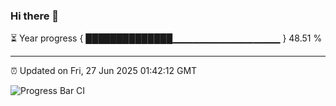 ### Hi there 👋

⏳ Year progress { ██████████████▁▁▁▁▁▁▁▁▁▁▁▁▁▁▁▁ } 48.51 %

---

⏰ Updated on Fri, 27 Jun 2025 01:42:12 GMT

![Progress Bar CI](https://github.com/liununu/liununu/workflows/Progress%20Bar%20CI/badge.svg)
